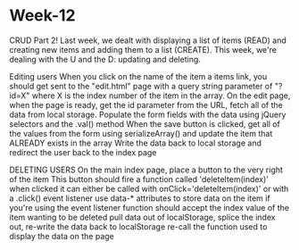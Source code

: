 # Week-12
CRUD Part 2!
Last week, we dealt with displaying a list of items (READ) and creating new items and adding them to a list (CREATE). This week, we're dealing with the U and the D: updating and deleting. 

 

Editing users
When you click on the name of the item a items link, you should get sent to the "edit.html" page with a query string parameter of "?id=X" where X is the index number of the item in the array.
On the edit page, when the page is ready, get the id parameter from the URL, fetch all of the data from local storage.
Populate the form fields with the data using jQuery selectors and the .val() method
When the save button is clicked, get all of the values from the form using serializeArray() and update the item that ALREADY exists in the array
Write the data back to local storage and redirect the user back to the index page
 

DELETING USERS
On the main index page, place a button to the very right of the item
This button should fire a function called 'deleteItem(index)' when clicked
it can either be called with onClick='deleteItem(index)' or with a .click() event listener
use data-* attributes to store data on the item if you're using the event listener
function should accept the index value of the item wanting to be deleted
pull data out of localStorage, splice the index out, re-write the data back to localStorage
re-call the function used to display the data on the page
